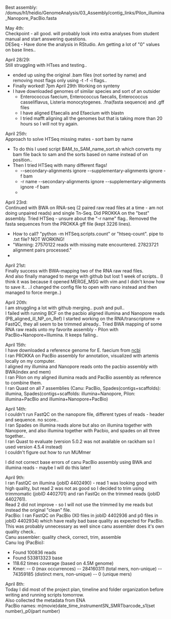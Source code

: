 Best assembly:
/domus/h1/heidio/GenomeAnalysis/03_Assembly/contig_links/Pilon_illumina_Nanopore_PacBio.fasta


May 4th: <br>
Checkpoint - all good. will probably look into extra analyses from student manual and start answering questions. <br>
DESeq - Have done the analysis in RStudio. Am getting a lot of "0" values on base lines.. <br>


April 28/29: <br>
Still struggling with HTses and testing.. <br>
  - ended up using the original .bam files (not sorted by name) and removing most flags only using -t -f -i flags.. <br>
  - Finally worked! 7pm April 29th
Working on synteny <br>
  - I have downloaded genomes of similar species and sort of an outsider<br>
    - Enterococcus faecium, Enterococcus faecalis, Enterococcus casseliflavus, Listeria monocytogenes. .fna(fasta sequence) and .gff files<br>
    - I have aligned Efaecalis and Efaecium with blastn <br>
    - I tried mafft aligning all the genomes but that is taking more than 20 hours so I will not try again.


April 25th: <br>
Approach to solve HTSeq missing mates - sort bam by name<br>
  - To do this I used script BAM_to_SAM_name_sort.sh which converts my bam file back to sam and the sorts based on name instead of on position..<br>
  - Then I tried HTSeq with many different flags! <br>
    - --secondary-alignments ignore --supplementary-alignments ignore -f bam<br>
    - -r name --secondary-alignments ignore --supplementary-alignments ignore -f bam<br>
    - 

April 23rd: <br>
Continued with BWA on RNA-seq (2 paired raw read files at a time - am not doing unpaired reads) and single Tn-Seq.
Did PROKKA on the "best" assembly.
Tried HTSeq - unsure about the "-r name" flag.. Removed the fasta sequences from the PROKKA gff file (kept 3226 lines).
  - How to call? "python -m HTSeq.scripts.count" or "htseq-count". pipe to .txt file? NOT WORKING!
  - "Warning: 27570122 reads with missing mate encountered. 27823721 alignment pairs processed."
  - 

April 21st:<br>
Finally success with BWA-mapping two of the RNA raw read files. <br>
And also finally managed to merge with github but lost 1 week of scripts.. (I think it was because it opened MERGE_MSG with vim and I didn't know how to save it.. ..I changed the config file to open with nano instead and then managed to force merge..)<br>


April 20th:<br>
I am struggling a lot with github merging.. push and pull.. <br>
I failed with running BCF on the pacbio aligned illumina and Nanopore reads (PB_aligned_ill_NP_on_Ref)
I started working on the RNA/transcriptome -> FastQC, they all seem to be trimmed already..
Tried BWA mapping of some RNA raw reads unto my favorite assembly - Pilon with PacBio+Nanopore+Illumina. It keeps failing..<br>



April 15th:<br>
I have downloaded a reference genome for E. faecium from [ncbi](https://ftp-ncbi-nlm-nih-gov.ezproxy.its.uu.se/genomes/refseq/bacteria/Enterococcus_faecium/representative/GCF_010120755.1_ASM1012075v1/) <br>
I ran PROKKA on PacBio assembly for annotation, visualized with artemis locally on my computer.<br>
I aligned my illumina and Nanopore reads onto the pacbio assembly with BWA(index and mem)<br>
I ran Pilon on my aligned illumina reads and PacBio assembly as reference to combine them.<br>
I ran Quast on all 7 assemblies (Canu: PacBio, Spades(contigs+scaffolds): illumina, Spades(contigs+scaffolds: illumina+Nanopore, Pilon: illumina+PacBio and illumina+Nanopore+PacBio)


April 14th:<br>
I couldn't run FastQC on the nanopore file, different types of reads - header and sequence. no score..<br>
I ran Spades on illumina reads alone but also on illumina together with Nanopore, and also illumina together with Pacbio, and spades on all three together.. <br>
I ran Quast to evaluate (version 5.0.2 was not available on rackham so I used version 4.5.4 instead)<br>
I couldn't figure out how to run MUMmer<br>

I did not correct base errors of canu PacBio assembly using BWA and illumina reads - maybe I will do this later!<br>

April 9th:<br>
I ran FastQC on illumina (jobID 4402490) - read 1 was looking good with high quality, but read 2 was not as good so I decided to trim using trimmomatic (jobID 4402701) and ran FastQc on the trimmed reads (jobID 4402761).<br>
Read 2 did not improve - so I will not use the trimmed by me reads but instead the original "clean" file.<br>
PacBio: I ran FastQC on PacBio (X0 files in jobID 4402936 and p0 files in jobID 4402934) which have really bad base quality as expected for PacBio. This was probably unnecessary as well since canu assembler does it's own quality check..<br>
Canu assembler: quality check, correct, trim, assemble<br>
Canu log (PacBio):
- Found 100836 reads
- Found 533813323 base
- 118.62 times coverage (based on 4.5M genome)
- Kmer: 
  --           0 (max occurrences)
  --   284160311 (total mers, non-unique)
  --    74359185 (distinct mers, non-unique)
  --           0 (unique mers)


April 8th:<br>
Today I did most of the project plan, timeline and folder organization before writing and running scripts tomorrow. <br>
Also collected the metadata from ENA<br>
PacBio names: m(movie)date_time_instrumentSN_SMRTbarcode_s1(set number)_p0(part number)<br>
